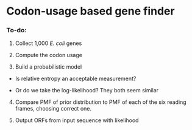 # Codon-usage based gene finder 


### To-do:

1) Collect 1,000 *E. coli* genes

2) Compute the codon usage

3) Build a probabilistic model 

- Is relative entropy an acceptable measurement?

- Or do we take the log-likelihood? They both seem similar

4) Compare PMF of prior distribution to PMF of each of the six reading frames, choosing correct one.

5) Output ORFs from input sequence with likelihood

